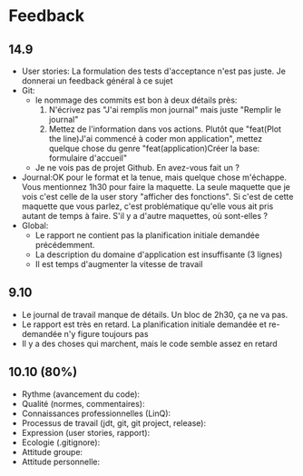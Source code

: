 # Feedback

## 14.9

- User stories: La formulation des tests d'acceptance n'est pas juste. Je donnerai un feedback général à ce sujet
- Git:
  - le nommage des commits est bon à deux détails près:
    1. N'écrivez pas "J'ai remplis mon journal" mais juste "Remplir le journal"
    2. Mettez de l'information dans vos actions. Plutôt que "feat(Plot the line)J'ai commencé à coder mon application", mettez quelque chose du genre "feat(application)Créer la base: formulaire d'accueil"
  - Je ne vois pas de projet Github. En avez-vous fait un ?
- Journal:OK pour le format et la tenue, mais quelque chose m'échappe. Vous mentionnez 1h30 pour faire la maquette. La seule maquette que je vois c'est celle de la user story "afficher des fonctions". Si c'est de cette maquette que vous parlez, c'est problématique qu'elle vous ait pris autant de temps à faire. S'il y a d'autre maquettes, où sont-elles ?
- Global:
  - Le rapport ne contient pas la planification initiale demandée précédemment.
  - La description du domaine d'application est insuffisante (3 lignes)
  - Il est temps d'augmenter la vitesse de travail

## 9.10

- Le journal de travail manque de détails. Un bloc de 2h30, ça ne va pas.
- Le rapport est très en retard. La planification initiale demandée et re-demandée n'y figure toujours pas
- Il y a des choses qui marchent, mais le code semble assez en retard

## 10.10 (80%)

- Rythme (avancement du code):
- Qualité (normes, commentaires):
- Connaissances professionnelles (LinQ):
- Processus de travail (jdt, git, git project, release):
- Expression (user stories, rapport):
- Ecologie (.gitignore):
- Attitude groupe:
- Attitude personnelle:
